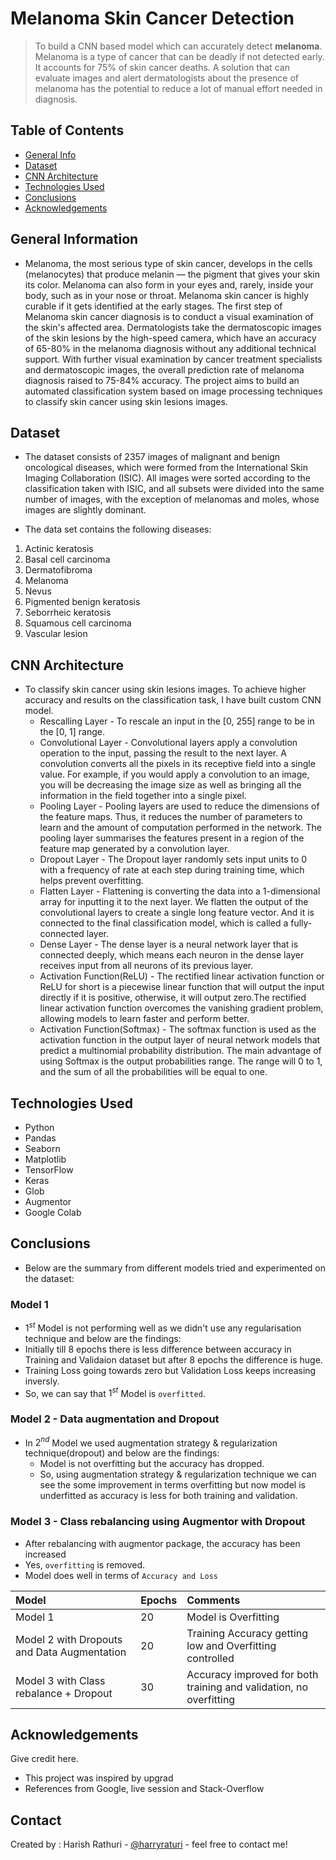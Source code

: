 # Melanoma Skin Cancer Detection
> To build a CNN based model which can accurately detect **melanoma**. Melanoma is a type of cancer that can be deadly if not detected early. It accounts for 75% of skin cancer deaths. A solution that can evaluate images and alert dermatologists about the presence of melanoma has the potential to reduce a lot of manual effort needed in diagnosis.


## Table of Contents
* [General Info](#general-information)
* [Dataset](#dataset)
* [CNN Architecture](#cnn-architecture) 
* [Technologies Used](#technologies-used)
* [Conclusions](#conclusions)
* [Acknowledgements](#acknowledgements)


## General Information
- Melanoma, the most serious type of skin cancer, develops in the cells (melanocytes) that produce melanin — the pigment that gives your skin its color. Melanoma can also form in your eyes and, rarely, inside your body, such as in your nose or throat. Melanoma skin cancer is highly curable if it gets identified at the early stages. The first step of Melanoma skin cancer diagnosis is to conduct a visual examination of the skin's affected area. Dermatologists take the dermatoscopic images of the skin lesions by the high-speed camera, which have an accuracy of 65-80% in the melanoma diagnosis without any additional technical support. With further visual examination by cancer treatment specialists and dermatoscopic images, the overall prediction rate of melanoma diagnosis raised to 75-84% accuracy. The project aims to build an automated classification system based on image processing techniques to classify skin cancer using skin lesions images.


## Dataset
- The dataset consists of 2357 images of malignant and benign oncological diseases, which were formed from the International Skin Imaging Collaboration (ISIC). All images were sorted according to the classification taken with ISIC, and all subsets were divided into the same number of images, with the exception of melanomas and moles, whose images are slightly dominant.

- The data set contains the following diseases:

 1. Actinic keratosis
 2. Basal cell carcinoma
 3. Dermatofibroma
 4. Melanoma
 5. Nevus
 6. Pigmented benign keratosis
 7. Seborrheic keratosis
 8. Squamous cell carcinoma
 9. Vascular lesion


## CNN Architecture
- To classify skin cancer using skin lesions images. To achieve higher accuracy and results on the classification task, I have built custom CNN model.
  - Rescalling Layer - To rescale an input in the [0, 255] range to be in the [0, 1] range.
  - Convolutional Layer - Convolutional layers apply a convolution operation to the input, passing the result to the next layer. A convolution converts all the pixels in its receptive field into a single value. For example, if you would apply a convolution to an image, you will be decreasing the image size as well as bringing all the information in the field together into a single pixel.
  - Pooling Layer - Pooling layers are used to reduce the dimensions of the feature maps. Thus, it reduces the number of parameters to learn and the amount of computation performed in the network. The pooling layer summarises the features present in a region of the feature map generated by a convolution layer.
  - Dropout Layer - The Dropout layer randomly sets input units to 0 with a frequency of rate at each step during training time, which helps prevent overfitting.
  - Flatten Layer - Flattening is converting the data into a 1-dimensional array for inputting it to the next layer. We flatten the output of the convolutional layers to create a single long feature vector. And it is connected to the final classification model, which is called a fully-connected layer.
  - Dense Layer - The dense layer is a neural network layer that is connected deeply, which means each neuron in the dense layer receives input from all neurons of its previous layer.
  - Activation Function(ReLU) - The rectified linear activation function or ReLU for short is a piecewise linear function that will output the input directly if it is positive, otherwise, it will output zero.The rectified linear activation function overcomes the vanishing gradient problem, allowing models to learn faster and perform better.
  - Activation Function(Softmax) - The softmax function is used as the activation function in the output layer of neural network models that predict a multinomial probability distribution. The main advantage of using Softmax is the output probabilities range. The range will 0 to 1, and the sum of all the probabilities will be equal to one. 


## Technologies Used
- Python
- Pandas
- Seaborn
- Matplotlib
- TensorFlow
- Keras
- Glob
- Augmentor
- Google Colab


## Conclusions
- Below are the summary from different models tried and experimented on the dataset:

### Model 1
-  $1^{st}$ Model is not performing well as we didn't use any regularisation technique and below are the findings:
  - Initially till 8 epochs there is less difference between accuracy in Training and Validaion dataset but after 8 epochs the difference is huge.
  - Training Loss going towards zero but Validation Loss keeps increasing inversly.
  - So, we can say that $1^{st}$ Model is `overfitted`.

### Model 2 - Data augmentation and Dropout
- In $2^{nd}$ Model we used augmentation strategy & regularization technique(dropout) and below are the findings:
  - Model is not overfitting but the accuracy has dropped.
  - So, using augmentation strategy & regularization technique we can see the some improvement in terms overfitting but now model is underfitted as accuracy is less for both training and validation.

### Model 3 - Class rebalancing using Augmentor with Dropout
- After rebalancing with augmentor package, the accuracy has been increased
- Yes, `overfitting` is removed.
- Model does well in terms of `Accuracy and Loss`

|Model|Epochs|Comments|
|:---|:---|:---|
|Model 1 |20 |Model is Overfitting|
|Model 2 with Dropouts and Data Augmentation |20 |Training Accuracy getting low and Overfitting controlled|
|Model 3 with Class rebalance + Dropout |30 |Accuracy improved for both training and validation, no overfitting|


## Acknowledgements
Give credit here.
- This project was inspired by upgrad
- References from Google, live session and Stack-Overflow


## Contact
Created by : Harish Rathuri - [@harryraturi](https://github.com/harryraturi) - feel free to contact me!